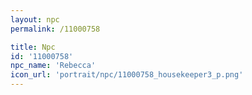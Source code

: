 ```yaml
---
layout: npc
permalink: /11000758

title: Npc
id: '11000758'
npc_name: 'Rebecca'
icon_url: 'portrait/npc/11000758_housekeeper3_p.png'
---
```

